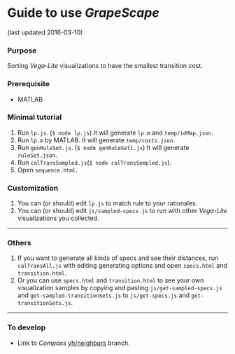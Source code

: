 # Guide to use *GrapeScape*
(last updated 2016-03-10)


### Purpose
Sorting *Vega-Lite* visualizations to have the smallest transition cost.  

### Prerequisite

- MATLAB

### Minimal tutorial

1. Run `lp.js`. (`$ node lp.js`) It will generate `lp.m` and `temp/idMap.json`.
2. Run `lp.m` by MATLAB. It will generate `temp/costs.json`.
3. Run `genRuleSet.js`. (`$ node genRuleSetl.js`) It will generate `ruleSet.json`.
4. Run `calTransSampled.js`(`$ node calTransSempled.js`).
5. Open `sequence.html`.


### Customization
1. You can (or should) edit `lp.js` to match rule to your rationales.
2. You can (or should) edit `js/sampled-specs.js` to run with other *Vega-Lite* visualizations you collected.


---

### Others
1. If you want to generate all kinds of specs and see their distances, run `calTransAll.js` with editing generating options and open `specs.html` and `transition.html`.
2. Or you can use `specs.html` and `transition.html` to see your own visualization samples by copying and pasting `js/get-sampled-specs.js` and `get-sampled-transitionSets.js` to `js/get-specs.js` and `get-transitionSets.js`.

---

### To develop

- Link to *Compass* [yh/neighbors](https://github.com/vega/compass/tree/yh/neighbors) branch.
